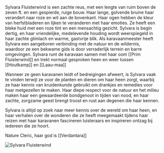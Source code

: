 Sylvara Fluisterwind is een zachte reus, met een lengte van ruim boven de zeven ft. en een gespierde, ruige bouw. Haar lange, golvende bruine haar verandert naar roze en wit aan de bovenkant. Haar ogen hebben de kleur van herfstbladeren en lijken te veranderen met haar emoties. Ze heeft een bleke huid met een roze tint en een mensachtig gezicht. Sylvara is begin dertig, en haar vriendelijke, medelevende houding wordt weerspiegeld in haar zachte glimlach en warme, gastvrije blik. Als karavaanmeester heeft Sylvara een aangeboren verbinding met de natuur en de wildernis, waardoor ze een bekwame gids is door verraderlijk terrein en barre omgevingen. Sylvara runt de karavaan samen met haar oom [[Prim Fluisterwind]] en trekt normaal gesproken heen en weer tussen [[Houtkamp]] en [[Laau-maa]]

Wanneer ze geen karavanen leidt of bedreigingen afweert, is Sylvara vaak te vinden terwijl ze voor de planten en dieren om haar heen zorgt, waarbij ze haar kennis van kruidenkunde gebruikt om drankjes en remedies voor haar metgezellen te maken. Haar diepe respect voor de natuur en het milieu maken haar een gewaardeerde bondgenoot in tijden van nood, en haar zachte, zorgzame geest brengt troost en rust aan degenen die haar kennen.

Sylvara is altijd op zoek naar meer kennis over de wereld om haar heen, en haar verhalen over de wonderen die ze heeft meegemaakt tijdens haar reizen met haar karavanen fascineren luisteraars en inspireren ontzag bij iedereen die ze hoort.

Nature Cleric, haar god is [[Verdantara]]

![Sylvara Fluisterwind](SylvaraFluisterwind.jpg)
